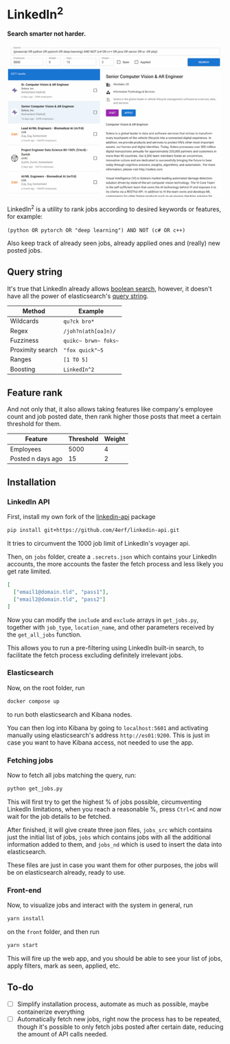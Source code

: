 # LinkedIn<sup>2</sup>

<b>Search smarter not harder.</b>

<p align="center">
    <picture>
      <source media="(prefers-color-scheme: dark)" srcset="./images/dark.jpg">
      <img alt="LinkedIn^2" src="./images/light.jpg" width="500">
    </picture>
</p>

LinkedIn<sup>2</sup> is a utility to rank jobs according to desired keywords or features, for example:

``(python OR pytorch OR "deep learning") AND NOT (c# OR c++)``

Also keep track of already seen jobs, already applied ones and (really) new posted jobs.

## Query string

It's true that LinkedIn already allows <a href="https://www.linkedin.com/help/linkedin/answer/a524335/using-boolean-search-on-linkedin?lang=en" target="_blank">boolean search</a>, however, it doesn't have all the power of elasticsearch's <a href="https://www.elastic.co/guide/en/elasticsearch/reference/current/query-dsl-query-string-query.html" target="_blank">query string</a>.

| Method           | Example|
|------------------|---|
| Wildcards        | ``qu?ck bro*``|
| Regex            | ``/joh?n(ath[oa]n)/``|
| Fuzziness        | ``quikc~ brwn~ foks~``|
| Proximity search | ``"fox quick"~5``|
| Ranges           | ``[1 TO 5]``|
| Boosting         | ``LinkedIn^2``|

## Feature rank
And not only that, it also allows taking features like company's employee count and job posted date, then rank higher those posts that meet a certain threshold for them.

| Feature           | Threshold | Weight |
|-------------------| --- | --- |
| Employees         | 5000 | 4 |
| Posted n days ago | 15 | 2 |

## Installation
### LinkedIn API
First, install my own fork of the <a href="https://github.com/tomquirk/linkedin-api" target="_blank">linkedin-api</a> package
```bash
pip install git+https://github.com/4erf/linkedin-api.git
```
It tries to circumvent the 1000 job limit of LinkedIn's voyager api.

Then, on `jobs` folder, create a `.secrets.json` which contains your LinkedIn accounts, the more accounts the faster the fetch process and less likely you get rate limited.
```json
[
  ["email1@domain.tld", "pass1"],
  ["email2@domain.tld", "pass2"]
]
```
Now you can modify the `include` and `exclude` arrays in `get_jobs.py`, together with `job_type`, `location_name`, and other parameters received by the `get_all_jobs` function. 

This allows you to run a pre-filtering using LinkedIn built-in search, to facilitate the fetch process excluding definitely irrelevant jobs.

### Elasticsearch
Now, on the root folder, run
```bash
docker compose up
```
to run both elasticsearch and Kibana nodes. 

You can then log into Kibana by going to `localhost:5601` and activating manually using elasticsearch's address `http://es01:9200`. This is just in case you want to have Kibana access, not needed to use the app.

### Fetching jobs
Now to fetch all jobs matching the query, run:
```bash
python get_jobs.py
```
This will first try to get the highest % of jobs possible, circumventing LinkedIn limitations, when you reach a reasonable %, press `Ctrl+C` and now wait for the job details to be fetched.

After finished, it will give create three json files, `jobs_src` which contains just the initial list of jobs, `jobs` which contains jobs with all the additional information added to them, and `jobs_nd` which is used to insert the data into elasticsearch.

These files are just in case you want them for other purposes, the jobs will be on elasticsearch already, ready to use.

### Front-end
Now, to visualize jobs and interact with the system in general, run
```bash
yarn install
```
on the `front` folder, and then run 
```bash
yarn start
```
This will fire up the web app, and you should be able to see your list of jobs, apply filters, mark as seen, applied, etc.

## To-do
- [ ] Simplify installation process, automate as much as possible, maybe containerize everything
- [ ] Automatically fetch new jobs, right now the process has to be repeated, though it's possible to only fetch jobs posted after certain date, reducing the amount of API calls needed.